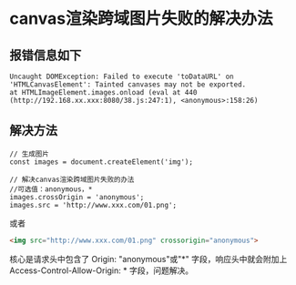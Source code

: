 # canvas渲染跨域图片失败的解决办法

## 报错信息如下

```text
Uncaught DOMException: Failed to execute 'toDataURL' on 'HTMLCanvasElement': Tainted canvases may not be exported. 
at HTMLImageElement.images.onload (eval at 440 (http://192.168.xx.xxx:8080/38.js:247:1), <anonymous>:158:26)
```

## 解决方法
```ecmascript 6
// 生成图片
const images = document.createElement('img');

// 解决canvas渲染跨域图片失败的办法
//可选值：anonymous，*
images.crossOrigin = 'anonymous';
images.src = 'http://www.xxx.com/01.png';
```

或者

```html
<img src="http://www.xxx.com/01.png" crossorigin="anonymous">
```

核心是请求头中包含了 Origin: "anonymous"或"*" 字段，响应头中就会附加上 Access-Control-Allow-Origin: * 字段，问题解决。